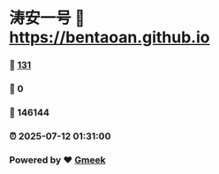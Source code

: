 # 涛安一号 :link: https://bentaoan.github.io 
### :page_facing_up: [131](https://bentaoan.github.io/tag.html) 
### :speech_balloon: 0 
### :hibiscus: 146144 
### :alarm_clock: 2025-07-12 01:31:00 
### Powered by :heart: [Gmeek](https://github.com/Meekdai/Gmeek)

